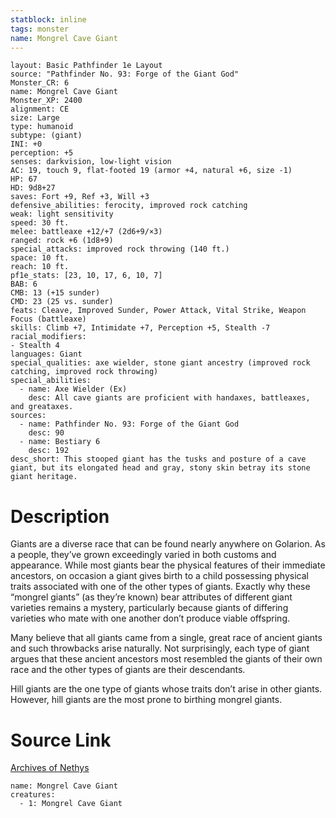 ```yaml
---
statblock: inline
tags: monster
name: Mongrel Cave Giant
---
```

```statblock
layout: Basic Pathfinder 1e Layout
source: "Pathfinder No. 93: Forge of the Giant God"
Monster_CR: 6
name: Mongrel Cave Giant
Monster_XP: 2400
alignment: CE
size: Large
type: humanoid
subtype: (giant)
INI: +0
perception: +5
senses: darkvision, low-light vision
AC: 19, touch 9, flat-footed 19 (armor +4, natural +6, size -1)
HP: 67
HD: 9d8+27
saves: Fort +9, Ref +3, Will +3
defensive_abilities: ferocity, improved rock catching
weak: light sensitivity
speed: 30 ft.
melee: battleaxe +12/+7 (2d6+9/×3)
ranged: rock +6 (1d8+9)
special_attacks: improved rock throwing (140 ft.)
space: 10 ft.
reach: 10 ft.
pf1e_stats: [23, 10, 17, 6, 10, 7]
BAB: 6
CMB: 13 (+15 sunder)
CMD: 23 (25 vs. sunder)
feats: Cleave, Improved Sunder, Power Attack, Vital Strike, Weapon Focus (battleaxe)
skills: Climb +7, Intimidate +7, Perception +5, Stealth -7
racial_modifiers:
- Stealth 4
languages: Giant
special_qualities: axe wielder, stone giant ancestry (improved rock catching, improved rock throwing)
special_abilities:
  - name: Axe Wielder (Ex)
    desc: All cave giants are proficient with handaxes, battleaxes, and greataxes.
sources:
  - name: Pathfinder No. 93: Forge of the Giant God
    desc: 90
  - name: Bestiary 6
    desc: 192
desc_short: This stooped giant has the tusks and posture of a cave giant, but its elongated head and gray, stony skin betray its stone giant heritage.
```
# Description
Giants are a diverse race that can be found nearly anywhere on Golarion. As a people, they’ve grown exceedingly varied in both customs and appearance. While most giants bear the physical features of their immediate ancestors, on occasion a giant gives birth to a child possessing physical traits associated with one of the other types of giants. Exactly why these “mongrel giants” (as they’re known) bear attributes of different giant varieties remains a mystery, particularly because giants of differing varieties who mate with one another don’t produce viable offspring.

Many believe that all giants came from a single, great race of ancient giants and such throwbacks arise naturally. Not surprisingly, each type of giant argues that these ancient ancestors most resembled the giants of their own race and the other types of giants are their descendants.

Hill giants are the one type of giants whose traits don’t arise in other giants. However, hill giants are the most prone to birthing mongrel giants.
# Source Link
[Archives of Nethys](https://aonprd.com/MonsterDisplay.aspx?ItemName=Mongrel%20Cave%20Giant)
```encounter-table
name: Mongrel Cave Giant
creatures:
  - 1: Mongrel Cave Giant
```
